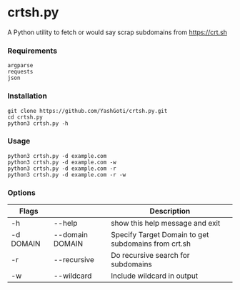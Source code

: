 # crtsh.py
A Python utility to fetch or would say scrap subdomains from https://crt.sh

### Requirements
```
argparse
requests
json
```

### Installation
```
git clone https://github.com/YashGoti/crtsh.py.git
cd crtsh.py
python3 crtsh.py -h
```

### Usage
```
python3 crtsh.py -d example.com
python3 crtsh.py -d example.com -w
python3 crtsh.py -d example.com -r
python3 crtsh.py -d example.com -r -w
```

### Options
|Flags||Description|
|-|-|-|
|-h|--help|show this help message and exit|
|-d DOMAIN|--domain DOMAIN|Specify Target Domain to get subdomains from crt.sh|
|-r|--recursive|Do recursive search for subdomains|
|-w|--wildcard|Include wildcard in output|
